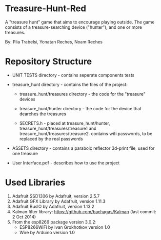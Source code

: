 # Treasure-Hunt-Red

A "treasure hunt" game that aims to encourage playing outside.
The game consists of a treasure-searching device ("hunter"), and one or more treasures.


By: Plia Trabelsi, Yonatan Reches, Noam Reches

# Repository Structure

- UNIT TESTS directory - contains seperate components tests 

- treasure_hunt directory - contains the files of the project: 

  - treasure_hunt/treasures directory - the code for the "treasure" devices
   
  - treasure_hunt/hunter directory - the code for the device that dearches the treasures 
   
   - SECRETS.h - placed at treasure_hunt/hunter, treasure_hunt/treasures/treasure1 and treasure_hunt/treasures/treasure2. 
      contains wifi passwords, to be replaced by the real passwords

- ASSETS directory - contains a paraboic reflector 3d-print file, used for one treasure

- User Interface.pdf - describes how to use the project




# Used Libraries
1. Adafruit SSD1306 by Adafruit, version 2.5.7
2. Adafruit GFX Library by Adafruit, version 1.11.3
3. Adafruit BusIO by Adafruit, version 1.13.2
4. Kalman filter library: https://github.com/bachagas/Kalman (last commit: 2 Oct 2014)
5. From the esp8266 package version 3.0.2:  
   - ESP8266WiFi by Ivan Grokhotkov version 1.0
   - Wire by Arduino version 1.0


